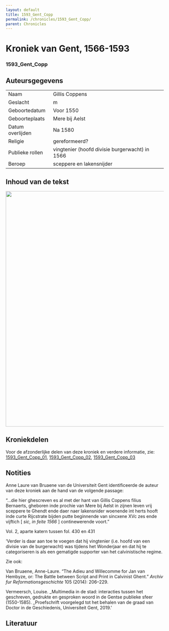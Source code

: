 ```yaml
---
layout: default
title: 1593_Gent_Copp
permalink: /chronicles/1593_Gent_Copp/
parent: Chronicles
--- 
```



# Kroniek van Gent, 1566-1593 

### 1593_Gent_Copp 


## Auteursgegevens 

| | | 
| --------------- | --------------- | 
| Naam | Gillis Coppens | 
| Geslacht | m | 
| Geboortedatum | Voor 1550 | 
| Geboorteplaats | Mere bij Aelst | 
| Datum overlijden | Na 1580 | 
| Religie | gereformeerd? | 
| Publieke rollen | vingtenier (hoofd divisie burgerwacht) in 1566 | 
| Beroep | sceppere en lakensnijder | 

## Inhoud van de tekst 


[<img src="..\..\barplots_chronicles\1593_Gent_Copp.jpg" width="750"/>](..\..\barplots_chronicles\1593_Gent_Copp.jpg) 

## Kroniekdelen

Voor de afzonderlijke delen van deze kroniek en verdere informatie, zie: [1593_Gent_Copp_01](https://chroniclingnovelty.github.io/corpus-documentation/chronicles/1593_Gent_Copp_01), [1593_Gent_Copp_02](https://chroniclingnovelty.github.io/corpus-documentation/chronicles/1593_Gent_Copp_02), [1593_Gent_Copp_03](https://chroniclingnovelty.github.io/corpus-documentation/chronicles/1593_Gent_Copp_03)

## Notities 

Anne Laure van Bruaene van de Universiteit Gent identificeerde de auteur van
deze kroniek aan de hand van de volgende passage:  

“…die hier ghescreven es al met der hant van Gillis Coppens filius Bernaerts,
gheboren inde prochie van Mere bij Aelst in zijnen leven vrij sceppere te
Ghendt ende daer naer lakensnider woenende int herts hooft inde curte
Rijcstrate bijden putte beginnende van sincxene XVc zes ende vijftich [ _sic,
in feite 1566_ ] continewerende voort.”

Vol. 2, aparte katern tussen fol. 430 en 431

‘Verder is daar aan toe te voegen dat hij vingtenier (i.e. hoofd van een
divisie van de burgerwacht) was tijdens het Wonderjaar en dat hij te
categoriseren is als een gematigde supporter van het calvinistische regime.

Zie ook:

Van Bruaene, Anne-Laure. “The Adieu and Willecomme for Jan van Hembyze, or:
The Battle between Script and Print in Calvinist Ghent.”  _Archiv fur
Reformationsgeschichte_  105 (2014): 206–229.

Vermeersch, Louise.  _Multimedia in de stad: interacties tussen het
geschreven, gedrukte en gesproken woord in de Gentse publieke sfeer
(1550-1585).  _Proefschrift voorgelegd tot het behalen van de graad van Doctor
in de Geschiedenis, Universiteit Gent, 2019.’



## Literatuur 

